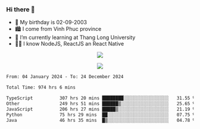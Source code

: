 ### Hi there 👋
- 🎂 My birthday is 02-09-2003
- 🏙️ I come from Vinh Phuc province
- 🌱 I’m currently learning at Thang Long University
- 🧑‍💻 I know NodeJS, ReactJS an React Native
<p align="center"><img src="https://github-readme-stats.vercel.app/api?username=tmquang0209&show_icons=true&theme=gradient"></p>
<p align="center"><img src="https://github-readme-stats.vercel.app/api/top-langs/?username=tmquang0209&hide=scss,css&langs_count=10"></p>
<!--START_SECTION:waka-->

```txt
From: 04 January 2024 - To: 24 December 2024

Total Time: 974 hrs 6 mins

TypeScript          307 hrs 20 mins ████████░░░░░░░░░░░░░░░░░   31.55 %
Other               249 hrs 51 mins ██████▒░░░░░░░░░░░░░░░░░░   25.65 %
JavaScript          206 hrs 27 mins █████▒░░░░░░░░░░░░░░░░░░░   21.19 %
Python              75 hrs 29 mins  ██░░░░░░░░░░░░░░░░░░░░░░░   07.75 %
Java                46 hrs 35 mins  █▒░░░░░░░░░░░░░░░░░░░░░░░   04.78 %
```

<!--END_SECTION:waka-->
